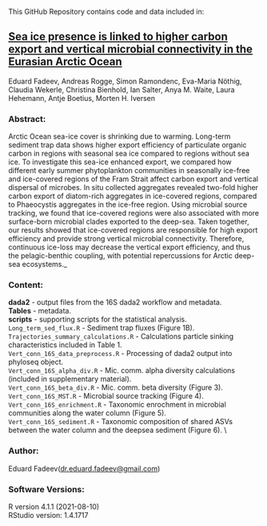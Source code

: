 This GitHub Repository contains code and data included in:

## [Sea ice presence is linked to higher carbon export and vertical microbial connectivity in the Eurasian Arctic Ocean](https://rdcu.be/cAIRX)
Eduard Fadeev, Andreas Rogge, Simon Ramondenc, Eva-Maria Nöthig, Claudia Wekerle, Christina Bienhold, Ian Salter, Anya M. Waite, Laura Hehemann, Antje Boetius, Morten H. Iversen

### Abstract:
Arctic Ocean sea-ice cover is shrinking due to warming. Long-term sediment trap data shows higher export efficiency of particulate organic carbon in regions with seasonal sea ice compared to regions without sea ice. To investigate this sea-ice enhanced export, we compared how different early summer phytoplankton communities in seasonally ice-free and ice-covered regions of the Fram Strait affect carbon export and vertical dispersal of microbes. In situ collected aggregates revealed two-fold higher carbon export of diatom-rich aggregates in ice-covered regions, compared to Phaeocystis aggregates in the ice-free region. Using microbial source tracking, we found that ice-covered regions were also associated with more surface-born microbial clades exported to the deep-sea. Taken together, our results showed that ice-covered regions are responsible for high export efficiency and provide strong vertical microbial connectivity. Therefore, continuous ice-loss may decrease the vertical export efficiency, and thus the pelagic-benthic coupling, with potential repercussions for Arctic deep-sea ecosystems._


### Content:
**dada2** - output files from the 16S dada2 workflow and metadata. \
**Tables** - metadata. \
**scripts** - supporting scripts for the statistical analysis. \
```Long_term_sed_flux.R``` -  Sediment trap fluxes (Figure 1B).\
```Trajectories_summary_calculations.R``` -  Calculations particle sinking characteristics included in Table 1. \
```Vert_conn_16S_data_preprocess.R``` - Processing of dada2 output into phyloseq object.  \
```Vert_conn_16S_alpha_div.R``` - Mic. comm. alpha diversity calculations (included in supplementary material). \
```Vert_conn_16S_beta_div.R``` -  Mic. comm. beta diversity (Figure 3). \
```Vert_conn_16S_MST.R``` - Microbial source tracking (Figure 4). \
```Vert_conn_16S_enrichment.R``` - Taxonomic enrochment in microbial communities along the water column (Figure 5). \
```Vert_conn_16S_sediment.R``` - Taxonomic composition of shared ASVs between the water column and the deepsea sediment (Figure 6). \

### Author:
Eduard Fadeev([dr.eduard.fadeev@gmail.com](mailto:dr.eduard.fadeev@gmail.com)) 

### Software Versions:
R version 4.1.1 (2021-08-10)\
RStudio version: 1.4.1717
